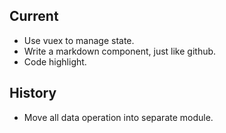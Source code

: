 ## Current

- Use vuex to manage state.
- Write a markdown component, just like github.
- Code highlight.

## History

- Move all data operation into separate module.
